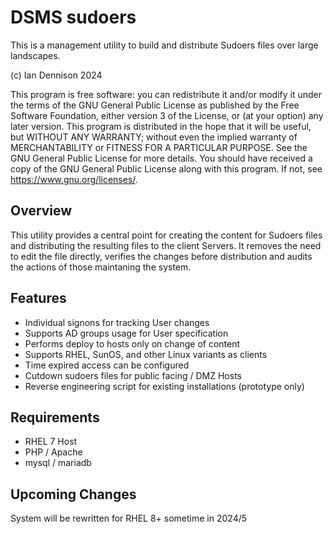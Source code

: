 DSMS sudoers
===============

This is a management utility to build and distribute Sudoers files over large landscapes.

(c) Ian Dennison 2024

This program is free software: you can redistribute it and/or modify it under the terms of the GNU General Public License as published by the Free Software Foundation, either version 3 of the License, or (at your option) any later version.
This program is distributed in the hope that it will be useful, but WITHOUT ANY WARRANTY; without even the implied warranty of MERCHANTABILITY or FITNESS FOR A PARTICULAR PURPOSE. See the GNU General Public License for more details.
You should have received a copy of the GNU General Public License along with this program. If not, see <https://www.gnu.org/licenses/>. 
    
Overview
-------------
This utility provides a central point for creating the content for Sudoers files and distributing the resulting files to the client Servers.
It removes the need to edit the file directly, verifies the changes before distribution and audits the actions of those maintaning the system.

Features
-------------
* Individual signons for tracking User changes
* Supports AD groups usage for User specification
* Performs deploy to hosts only on change of content
* Supports RHEL, SunOS, and other Linux variants as clients
* Time expired access can be configured
* Cutdown sudoers files for public facing / DMZ Hosts
* Reverse engineering script for existing installations (prototype only)

Requirements
-------------
* RHEL 7 Host
* PHP / Apache
* mysql / mariadb

Upcoming Changes
----------------
System will be rewritten for RHEL 8+ sometime in 2024/5

